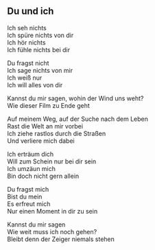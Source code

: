 ## Du und ich

Ich seh nichts  
Ich spüre nichts von dir  
Ich hör nichts  
Ich fühle nichts bei dir

Du fragst nicht  
Ich sage nichts von mir  
Ich weiß nur  
Ich will alles von dir

Kannst du mir sagen, wohin der Wind uns weht?  
Wie dieser Film zu Ende geht

Auf meinem Weg, auf der Suche nach dem Leben  
Rast die Welt an mir vorbei  
Ich ziehe rastlos durch die Straßen  
Und verliere mich dabei

Ich erträum dich  
Will zum Schein nur bei dir sein  
Ich umzäun mich  
Bin doch nicht gern allein

Du fragst mich  
Bist du mein  
Es erfreut mich  
Nur einen Moment in dir zu sein

Kannst du mir sagen  
Wie weit muss ich noch gehen?  
Bleibt denn der Zeiger niemals stehen
